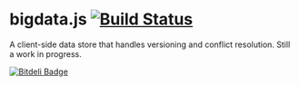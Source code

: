 # bigdata.js [![Build Status](https://travis-ci.org/ebryn/bigdata.js.png?branch=master)](https://travis-ci.org/ebryn/bigdata.js)

A client-side data store that handles versioning and conflict resolution. Still a work in progress.

[![Bitdeli Badge](https://d2weczhvl823v0.cloudfront.net/ebryn/bigdata.js/trend.png)](https://bitdeli.com/free "Bitdeli Badge")
